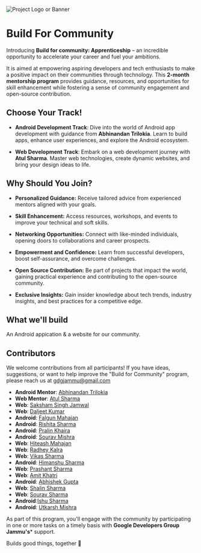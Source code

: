 ![Project Logo or Banner](https://res.cloudinary.com/startup-grind/image/upload/c_scale,w_1200/c_crop,h_650,w_1200,y_0.0_mul_h_sub_0.0_mul_650/c_crop,h_650,w_1200/c_fill,dpr_2.0,f_auto,g_center,q_auto:good/v1/gcs/platform-data-goog/event_banners/Screenshot%202023-09-11%20at%2011.11.30%20PM%20copy.png?)

# Build For Community

Introducing **Build for community: Apprenticeship** – an incredible opportunity to accelerate your career and fuel your ambitions.


It is aimed at empowering aspiring developers and tech enthusiasts to make a positive impact on their communities through technology. This **2-month mentorship program** provides guidance, resources, and opportunities for skill enhancement while fostering a sense of community engagement and open-source contribution.


## Choose Your Track!

* **Android Development Track**: Dive into the world of Android app development with guidance from **Abhinandan Trilokia**. Learn to build apps, enhance user experiences, and explore the Android ecosystem.


* **Web Development Track**: Embark on a web development journey with **Atul Sharma**. Master web technologies, create dynamic websites, and bring your design ideas to life.


## Why Should You Join?

- **Personalized Guidance:** Receive tailored advice from experienced mentors aligned with your goals.

- **Skill Enhancement:** Access resources, workshops, and events to improve your technical and soft skills.

- **Networking Opportunities:** Connect with like-minded individuals, opening doors to collaborations and career prospects.

- **Empowerment and Confidence:** Learn from successful developers, boost self-assurance, and overcome challenges.

- **Open Source Contribution:** Be part of projects that impact the world, gaining practical experience and contributing to the open-source community.

- **Exclusive Insights:** Gain insider knowledge about tech trends, industry insights, and best practices for a competitive edge.


## What we'll build
An Android appication & a website for our community.


## Contributors

We welcome contributions from all participants! If you have ideas, suggestions, or want to help improve the "Build for Community" program, please reach us at gdgjammu@gmail.com


- **Android Mentor**: [Abhinandan Trilokia](https://github.com/Trilokia)
- **Web Mentor**: [Atul Sharma](https://github.com/atul573/)
- **Web**: [Saksham Singh Jamwal](https://github.MajXin/)
- **Web**: [Daljeet Kumar](https://github.com/iamdaljeet)
- **Android**: [Falgun Mahajan](https://github.com/falgunmahajan)
- **Android**: [Rishita Sharma](https://github.com/Rishitassharma)
- **Android**: [Pralin Khaira](https://github.com/pralinkhaira)
- **Android**: [Sourav Mishra](https://github.com/souravvmishra)
- **Web**: [Hiteash Mahajan](https://github.com/hiteashgupta1)
- **Web**: [Radhey Kalra](https://github.com/jR4dh3y)
- **Web**: [Vikas Sharma](https://github.com/vsbrall143)
- **Android**: [Himanshu Sharma](https://github.com/Him-anshuSharma)
- **Web**: [Prashant Sharma](https://github.com/prashantsharma80)
- **Web**: [Amit Khatri](https://github.com/aamita96)
- **Android**: [Abhishek Gupta](https://github.com/thatsabhishek)
- **Web**: [Shalin Sharma](https://github.com/shalin7675)
- **Web**: [Sourav Sharma](https://github.com/Sourav5harma)
- **Android**:[Ishu Sharma](https://github.com/Ishusharma7)
- **Android**: [Utkarsh Mishra](https://github.com/Utkarsh140503)

 As part of this program, you'll engage with the community by participating in one or more tasks on a timely basis with **Google Developers Group Jammu's*** support.

Builds good things, together 🚀

